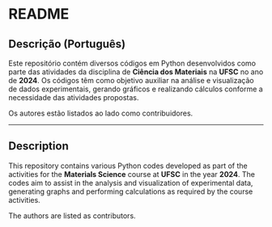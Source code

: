 # README

## Descrição (Português)

Este repositório contém diversos códigos em Python desenvolvidos como parte das atividades da disciplina de **Ciência dos Materiais** na **UFSC** no ano de **2024**. Os códigos têm como objetivo auxiliar na análise e visualização de dados experimentais, gerando gráficos e realizando cálculos conforme a necessidade das atividades propostas.

Os autores estão listados ao lado como contribuidores.

---

## Description

This repository contains various Python codes developed as part of the activities for the **Materials Science** course at **UFSC** in the year **2024**. The codes aim to assist in the analysis and visualization of experimental data, generating graphs and performing calculations as required by the course activities.

The authors are listed as contributors.
